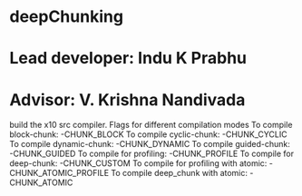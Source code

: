 # deepChunking
# Lead developer: Indu K Prabhu
# Advisor: V. Krishna Nandivada
build the x10 src compiler. 
Flags for different compilation modes
To compile block-chunk:       -CHUNK_BLOCK 
To compile cyclic-chunk:      -CHUNK_CYCLIC 
To compile dynamic-chunk:     -CHUNK_DYNAMIC 
To compile guided-chunk:      -CHUNK_GUIDED
To compile for profiling:     -CHUNK_PROFILE
To compile for deep-chunk:    -CHUNK_CUSTOM 
To compile for profiling with atomic: -CHUNK_ATOMIC_PROFILE
To compile deep_chunk with atomic:  -CHUNK_ATOMIC
